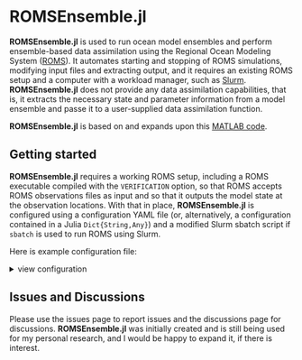 # ROMSEnsemble.jl

**ROMSEnsemble.jl** is used to run ocean model ensembles and perform ensemble-based data assimilation using the Regional Ocean Modeling System ([ROMS](https://www.myroms.org/)). It automates starting and stopping of ROMS simulations, modifying input files and extracting output, and it requires an existing ROMS setup and a computer with a workload manager, such as [Slurm](https://slurm.schedmd.com/). **ROMSEnsemble.jl** does not provide any data assimilation capabilities, that is, it extracts the necessary state and parameter information from a model ensemble and passe it to a user-supplied data assimilation function.

**ROMSEnsemble.jl** is based on and expands upon this [MATLAB code](https://github.com/bwang63/EnKF_3D_github).

## Getting started

**ROMSEnsemble.jl** requires a working ROMS setup, including a ROMS executable compiled with the `VERIFICATION` option, so that ROMS accepts ROMS observations files as input and so that it outputs the model state at the observation locations. With that in place,  **ROMSEnsemble.jl** is configured using a configuration YAML file (or, alternatively, a configuration contained in a Julia `Dict{String,Any}`) and a modified Slurm sbatch script if `sbatch` is used to run ROMS using Slurm.

Here is example configuration file:
<details>
<summary>view configuration</summary>

```
%YAML 1.2
---
# A description of all configuration parameters is shown in the Wiki.

# The ROMS executable to use for the ensemble simulations.
executable: "$HOME/romsensemble/romsM"

# ROMS main text-based input file (previously referred to as the "ocean.in" file).
# Note that this is a template file that will be copied, the original will remain unchanged by ROMSEnsemble.jl.
# The `paramchanges_ocean` parameter (below) can be used to make changes to the ROMS parameters in all
# copies.
ocean_in: "$HOME/romsensemble/romsinfiles/ocean.in"

# Changes to the template `ocean_in` file (optional). Each key must correspond to a parameter in the file
# specified by `ocean_in`.
# These modifications are only applied to copies of the file specified by `ocean_in`, the original file will
# remain unchanged.
paramchanges_ocean:
    TITLE: "ROMSEnsemble run"
    NtileI: 4
    NtileJ: 5
    NHIS: 96
    DT: 300

# ROMS biological input file containing parameters for the biological model (optional: not required for
# physics-only run without a coupled biological model).
# Note that this is a template file that will be copied, the original will remain unchanged by ROMSEnsemble.jl.
bio_in: "$HOME/romsensemble/romsinfiles/npzd_iron.in"

# ROMS data assimilation input file containing parameters for configuring data assimilation, including the
# observation file.
# Note that this is a template file that will be copied, the original will remain unchanged by ROMSEnsemble.jl.
s4dvar_in: "$HOME/romsensemble/romsinfiles/s4dvar.in"

# The ROMS observation file which includes observations for the length of the full data assimilation run.
# ROMSEnsemble.jl slices this file and provides only the observations belonging to the current data assimilation
# cycle to the assimilation function.
# The original file will be copied and not modified by ROMSEnsemble.jl.
obsfile: "$HOME/romsensemble/data/observationfile.nc"

# The ROMSEnsemble.jl run directory, used to temporarily store copies of ROMS input files and ROMS output files.
# Relevant output files will be copied to `storagedir` at the end of each assimilation cycle.
# Unless it is specified as an absolute path, `rundir` is considered to be relative to Julia's current working
# directory.
# This directory will be created if it does not exist and ROMSEnsemble.jl may delete and overwrite files in this
# directory!
rundir: "run"

# The ROMSEnsemble.jl storage directory, used to store ROMS output files. Relevant output files will be copied
# from `rundir` at the end of each assimilation cycle.
# This directory will be created if it does not exist and ROMSEnsemble.jl may delete and overwrite files in this
# directory!
storagedir: "output"

# A prefix that is appended to the filename of ROMS output files.
file_prefix: "romsens"

# The initial conditions used for the ROMSEnsemble.jl ensemble run.
# These can be specified as a single file name (all ensemble members start with the same initial conditions),
# a glob-expression to be expanded (e.g. "initial_conditions/ini*.nc"), or an array containing the individual
# file names (e.g. ["ic/ini01.nc", "ic/ini02.nc", "ic/ini03.nc"]). Note that in the latter two cases, the
# number of files must match the size of the ensemble `n_ens` (below).
initial_conditions: "$HOME/romsensemble/initial_conditions/ini*.nc"

# The length of a spinup in units of days, set to 0 for no spinup.
spinup_days: 0

# The number of ensemble members.
n_ens: 5

# The function performing the data assimilation. See the function stubs
# `ROMSEnsemble.af_stateestimation_stub`
# for reference.
assimilation_function: "ROMSEnsemble.af_stateestimation_stub"

# The length of each data assimilation cycle in days.
# Note that instead of specifying `cycle_length` and `num_cycles`, the stop dates between cycles can also
# be specified with the `stopdates` option.
cycle_length: 4

# The number of data assimilation cycle to run.
num_cycles: 1

# The data assimilation type: use "state" for state estimation, and "parameter" for parameter estimation.
estimationtype: "state"

# The cycle setup, determining the number of iterations or "outer loops" to perform in each cycle and how
# many of the ensemble members to run. This can be a `String` or a vector of integers.
# "EnKF" is equivalent to [`n_ens`, `n_ens`], i.e. run the full ensemble forward, perform data assimilation,
# then run the full (updated) ensemble forward to the end of the cycle.
# When `cycle_setup` is specified by a vector, the `noassimlastiter` variable determines if an assimilation
# step is performed in the last iteration (default: perform no assimilation in last iteration
# `noassimlastiter=true`)
cycle_setup: "EnKF"

# The variables to pass from the observation file to the assimilation function. These provide additional
# information about the observations, for example, the observation errors or observations locations, useful
# for implementing localization.
obsfile_variables: ["obs_type", "obs_error", "obs_Xgrid", "obs_Ygrid", "obs_Zgrid", "obs_depth"]

# The way to start each ROMS simulation of the ensemble. The strings "sbatch" and "srun" indicate the use of
# Slurm's sbatch and srun commands (see https://slurm.schedmd.com/).
# Alternatively, an instance of type `ROMSEnsemble.ROMSStarter` can be added to a compiled configuration
# dictionary in order to use a custom ROMSStarter.
ROMSStarter: "sbatch"

# The "sbatch" option for `ROMSStarter` requires the specification of a template sbatch script. The structure
# for this file is described in the wiki.
batchscript: "$HOME/romsensemble/data/sbatch_script.template"
```

</details>

## Issues and Discussions

Please use the issues page to report issues and the discussions page for discussions. **ROMSEnsemble.jl** was initially created and is still being used for my personal research, and I would be happy to expand it, if there is interest.
